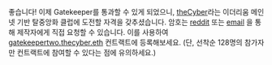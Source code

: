 좋습니다! 이제 Gatekeeper를 통과할 수 있게 되었으니, [theCyber](https://etherscan.io/address/thecyber.eth#code)라는 이더리움 메인넷 기반 탈중앙화 클럽에 도전할 자격을 갖추셨습니다. 암호는 [reddit](https://www.reddit.com/user/0age) 또는 [email](mailto:0age@protonmail.com) 을 통해 제작자에게 직접 요청할 수 있습니다. 이를 사용하여 [gatekeepertwo.thecyber.eth](https://etherscan.io/address/gatekeepertwo.thecyber.eth#code) 컨트랙트에 등록해보세요. (단, 선착순 128명의 참가자만 컨트랙트에 참여할 수 있다는 점에 유의하세요.)